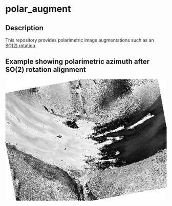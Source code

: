 # polar_augment

## Description

This repository provides polarimetric image augmentations such as an [SO(2) rotation](simulate_rotation_script.py).

## Example showing polarimetric azimuth after SO(2) rotation alignment
![RotationAnimation](docs/animation_with_alpha.gif)
